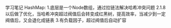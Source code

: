 学习笔记
HashMap:
1.底层是一个Node数组，通过拉链法解决哈希冲突问题
2.1.8以后做了优化，当哈希冲突超过阀值后会转变成红黑树，提高效率，当减少到一定阀值后，又会退化成链表
3.有负载因子，超过阀值后自动扩容